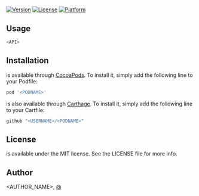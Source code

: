 # <PODNAME>

[![Version](https://img.shields.io/cocoapods/v/<PODNAME>.svg?style=flat)](https://cocoapods.org/pods/<PODNAME>)
[![License](https://img.shields.io/cocoapods/l/<PODNAME>.svg?style=flat)](https://cocoapods.org/pods/<PODNAME>)
[![Platform](https://img.shields.io/cocoapods/p/<PODNAME>.svg?style=flat)](https://cocoapods.org/pods/<PODNAME>)

## Usage

```swift
<API>
```

## Installation

**<PODNAME>** is available through [CocoaPods](http://cocoapods.org). To install
it, simply add the following line to your Podfile:

```ruby
pod '<PODNAME>'
```

**<PODNAME>** is also available through [Carthage](https://github.com/Carthage/Carthage). To install
it, simply add the following line to your Cartfile:

```ruby
github "<USERNAME>/<PODNAME>"
```

## License

**<PODNAME>** is available under the MIT license. See the LICENSE file for more info.

## Author

<AUTHOR_NAME>, [@<USERNAME>](https://twitter.com/<USERNAME>)
